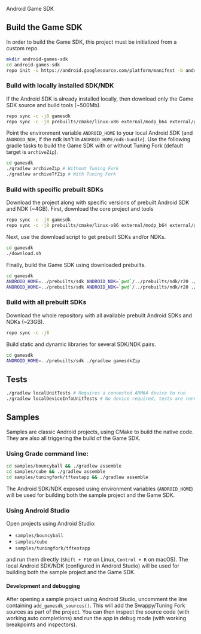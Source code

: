 Android Game SDK

## Build the Game SDK

In order to build the Game SDK, this project must be initialized from a custom repo.

```bash
mkdir android-games-sdk
cd android-games-sdk
repo init -u https://android.googlesource.com/platform/manifest -b android-games-sdk
```
### Build with locally installed SDK/NDK

If the Android SDK is already installed locally, then download only the Game SDK source and build tools (~500Mb).

```bash
repo sync -c -j8 gamesdk
repo sync -c -j8 prebuilts/cmake/linux-x86 external/modp_b64 external/googletest external/nanopb-c external/protobuf
```

Point the environment variable `ANDROID_HOME` to your local Android SDK (and `ANDROID_NDK`, if the ndk isn't in `ANDROID_HOME/ndk-bundle`).
Use the following gradle tasks to build the Game SDK with or without Tuning Fork (default target is `archiveZip`).

```bash
cd gamesdk
./gradlew archiveZip # Without Tuning Fork
./gradlew archiveTfZip # With Tuning Fork
```

### Build with specific prebuilt SDKs

Download the project along with specific versions of prebuilt Android SDK and NDK (~4GB).
First, download the core project and tools

```bash
repo sync -c -j8 gamesdk
repo sync -c -j8 prebuilts/cmake/linux-x86 external/modp_b64 external/googletest external/nanopb-c external/protobuf
```

Next, use the download script to get prebuilt SDKs and/or NDKs.

```bash
cd gamesdk
./download.sh
```

Finally, build the Game SDK using downloaded prebuilts.

```bash
cd gamesdk
ANDROID_HOME=../prebuilts/sdk ANDROID_NDK=`pwd`/../prebuilts/ndk/r20 ./gradlew archiveZip # Without Tuning Fork
ANDROID_HOME=../prebuilts/sdk ANDROID_NDK=`pwd`/../prebuilts/ndk/r20 ./gradlew archiveTfZip # With Tuning Fork
```

### Build with all prebuilt SDKs

Download the whole repository with all available prebuilt Android SDKs and NDKs (~23GB).

```bash
repo sync -c -j8
```

Build static and dynamic libraries for several SDK/NDK pairs.

```bash
cd gamesdk
ANDROID_HOME=../prebuilts/sdk ./gradlew gamesdkZip
```

## Tests

```bash
./gradlew localUnitTests # Requires a connected ARM64 device to run
./gradlew localDeviceInfoUnitTests # No device required, tests are running on host
```

## Samples

Samples are classic Android projects, using CMake to build the native code. They are also all triggering the build of the Game SDK.

### Using Grade command line:

```bash
cd samples/bouncyball && ./gradlew assemble
cd samples/cube && ./gradlew assemble
cd samples/tuningfork/tftestapp && ./gradlew assemble
```

The Android SDK/NDK exposed using environment variables (`ANDROID_HOME`) will be used for building both the sample project and the Game SDK.

### Using Android Studio

Open projects using Android Studio:

* `samples/bouncyball`
* `samples/cube`
* `samples/tuningfork/tftestapp`

and run them directly (`Shift + F10` on Linux, `Control + R` on macOS). The local Android SDK/NDK (configured in Android Studio) will be used for building both the sample project and the Game SDK.

#### Development and debugging

After opening a sample project using Android Studio, uncomment the line containing `add_gamesdk_sources()`.
This will add the Swappy/Tuning Fork sources as part of the project. You can then inspect the source code (with working auto completions) and run the app in debug mode (with working breakpoints and inspectors).

